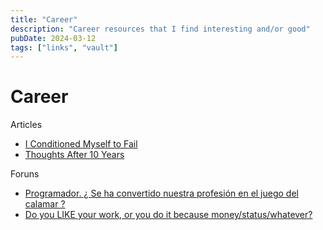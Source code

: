 ```yaml
---
title: "Career"
description: "Career resources that I find interesting and/or good"
pubDate: 2024-03-12
tags: ["links", "vault"]
---
```


# Career

Articles

- [I Conditioned Myself to Fail](https://www.brainbun.com/blog/i-conditioned-myself-to-fail/?utm_source=tldrwebdev)
- [Thoughts After 10 Years](https://chriskiehl.com/article/thoughts-after-10-years?utm_source=tldrwebdev)

Foruns

- [Programador. ¿ Se ha convertido nuestra profesión en el juego del calamar ?](https://www.reddit.com/r/askspain/comments/1ih5tbl/programador_se_ha_convertido_nuestra_profesi%C3%B3n_en/)
- [Do you LIKE your work, or you do it because money/status/whatever?](https://www.reddit.com/r/ExperiencedDevs/comments/1it09xu/do_you_like_your_work_or_you_do_it_because/)
